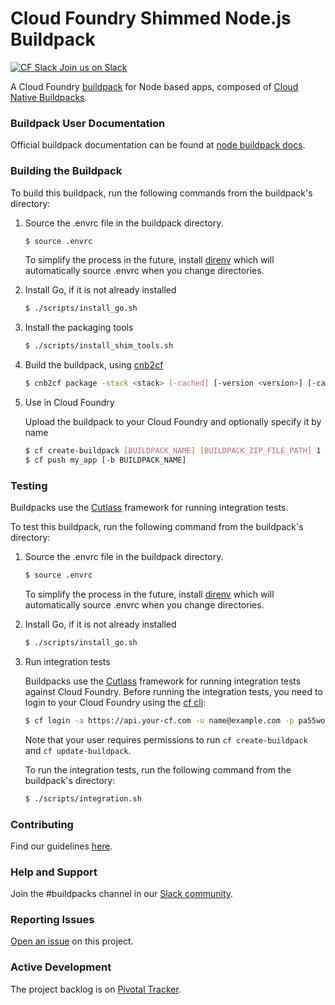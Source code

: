 # Cloud Foundry Shimmed Node.js Buildpack

[![CF Slack](https://www.google.com/s2/favicons?domain=www.slack.com) Join us on Slack](https://cloudfoundry.slack.com/messages/buildpacks/)

A Cloud Foundry [buildpack](http://docs.cloudfoundry.org/buildpacks/) for Node based apps, composed of [Cloud Native Buildpacks](https://buildpacks.io/).

### Buildpack User Documentation

Official buildpack documentation can be found at [node buildpack docs](http://docs.cloudfoundry.org/buildpacks/node/index.html).

### Building the Buildpack

To build this buildpack, run the following commands from the buildpack's directory:

1. Source the .envrc file in the buildpack directory.

   ```bash
   $ source .envrc
   ```
   To simplify the process in the future, install [direnv](https://direnv.net/) which will automatically source .envrc when you change directories.

1. Install Go, if it is not already installed

    ```bash
    $ ./scripts/install_go.sh
    ```

1. Install the packaging tools

    ```bash
    $ ./scripts/install_shim_tools.sh
    ```

1. Build the buildpack, using [cnb2cf](https://github.com/cloudfoundry/cnb2cf#usage)

    ```bash
   $ cnb2cf package -stack <stack> [-cached] [-version <version>] [-cachedir <path to cachedir>]    
    ```

1. Use in Cloud Foundry

   Upload the buildpack to your Cloud Foundry and optionally specify it by name

    ```bash
    $ cf create-buildpack [BUILDPACK_NAME] [BUILDPACK_ZIP_FILE_PATH] 1
    $ cf push my_app [-b BUILDPACK_NAME]
    ```

### Testing

Buildpacks use the [Cutlass](https://github.com/cloudfoundry/libbuildpack/tree/master/cutlass) framework for running integration tests.

To test this buildpack, run the following command from the buildpack's directory:

1. Source the .envrc file in the buildpack directory.

   ```bash
   $ source .envrc
   ```
   To simplify the process in the future, install [direnv](https://direnv.net/) which will automatically source .envrc when you change directories.

1. Install Go, if it is not already installed

    ```bash
    $ ./scripts/install_go.sh
    ```

1. Run integration tests

   Buildpacks use the [Cutlass](https://github.com/cloudfoundry/libbuildpack/tree/master/cutlass) framework for running integration tests against Cloud Foundry. Before running the integration tests, you need to login to your Cloud Foundry using the [cf cli](https://github.com/cloudfoundry/cli):
   
    ```bash
    $ cf login -a https://api.your-cf.com -u name@example.com -p pa55woRD
    ```
    
   Note that your user requires permissions to run `cf create-buildpack` and `cf update-buildpack`. 
   
   To run the integration tests, run the following command from the buildpack's directory:
    
    ```bash
    $ ./scripts/integration.sh
    ```
### Contributing

Find our guidelines [here](./CONTRIBUTING.md).

### Help and Support

Join the #buildpacks channel in our [Slack community](http://slack.cloudfoundry.org/).

### Reporting Issues

[Open an issue](https://github.com/cloudfoundry/nodejs-cnb/issues/new) on this project.

### Active Development

The project backlog is on [Pivotal Tracker](https://www.pivotaltracker.com/projects/1042066).
